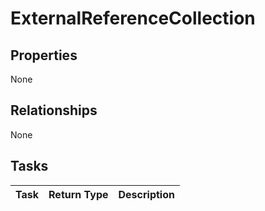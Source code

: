 # ExternalReferenceCollection



## Properties
None

## Relationships
None


## Tasks

| Task		   | Return Type	|Description|
|:---------------|:--------|:----------|
